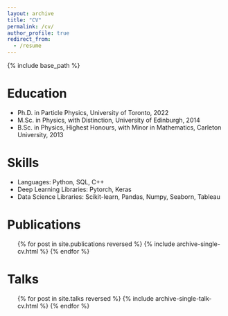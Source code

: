 ```yaml
---
layout: archive
title: "CV"
permalink: /cv/
author_profile: true
redirect_from:
  - /resume
---
```


{% include base_path %}


Education
======
* Ph.D. in Particle Physics, University of Toronto, 2022
* M.Sc. in Physics, with Distinction, University of Edinburgh, 2014
* B.Sc. in Physics, Highest Honours, with Minor in Mathematics, Carleton University, 2013
  
Skills
======
* Languages: Python, SQL, C++
* Deep Learning Libraries: Pytorch, Keras
* Data Science Libraries: Scikit-learn, Pandas, Numpy, Seaborn, Tableau

Publications
======
  <ul>{% for post in site.publications reversed %}
    {% include archive-single-cv.html %}
  {% endfor %}</ul>
  
Talks
======
  <ul>{% for post in site.talks reversed %}
    {% include archive-single-talk-cv.html %}
  {% endfor %}</ul>

